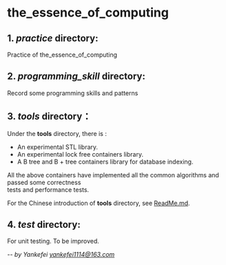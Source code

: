 # the_essence_of_computing

## 1. *practice* directory:
Practice of the_essence_of_computing

## 2. *programming_skill* directory:
Record some programming skills and patterns

## 3. *tools* directory：
Under the **tools** directory, there is :
- An experimental STL library.
- An experimental lock free containers library.
- A B tree and B + tree containers library for database indexing.

All the above containers have implemented all the common algorithms and passed some correctness<br>
tests and performance tests.

For the Chinese introduction of **tools** directory, see [ReadMe.md](./tools/ReadMe.md).

## 4. *test* directory:
For unit testing. To be improved.


 --  *by Yankefei <yankefei1114@163.com>*
